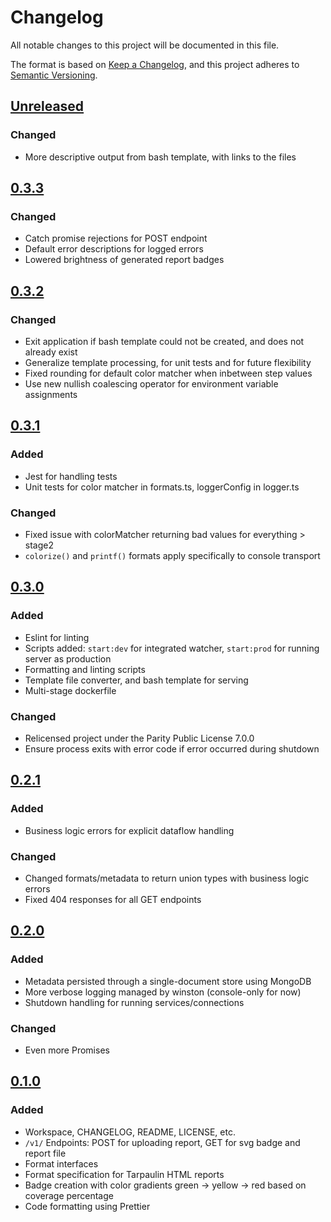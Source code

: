 # Changelog

All notable changes to this project will be documented in this file.

The format is based on [Keep a Changelog](https://keepachangelog.com/en/1.0.0/),
and this project adheres to [Semantic Versioning](https://semver.org/spec/v2.0.0.html).

## [Unreleased]

### Changed

- More descriptive output from bash template, with links to the files

## [0.3.3]

### Changed

- Catch promise rejections for POST endpoint
- Default error descriptions for logged errors
- Lowered brightness of generated report badges

## [0.3.2]

### Changed

- Exit application if bash template could not be created, and does not already exist
- Generalize template processing, for unit tests and for future flexibility
- Fixed rounding for default color matcher when inbetween step values
- Use new nullish coalescing operator for environment variable assignments

## [0.3.1]

### Added

- Jest for handling tests
- Unit tests for color matcher in formats.ts, loggerConfig in logger.ts

### Changed

- Fixed issue with colorMatcher returning bad values for everything > stage2
- `colorize()` and `printf()` formats apply specifically to console transport

## [0.3.0]

### Added

- Eslint for linting
- Scripts added: `start:dev` for integrated watcher, `start:prod` for running server as production
- Formatting and linting scripts
- Template file converter, and bash template for serving
- Multi-stage dockerfile

### Changed

- Relicensed project under the Parity Public License 7.0.0
- Ensure process exits with error code if error occurred during shutdown

## [0.2.1]

### Added

- Business logic errors for explicit dataflow handling

### Changed

- Changed formats/metadata to return union types with business logic errors
- Fixed 404 responses for all GET endpoints

## [0.2.0]

### Added

- Metadata persisted through a single-document store using MongoDB
- More verbose logging managed by winston (console-only for now)
- Shutdown handling for running services/connections

### Changed

- Even more Promises

## [0.1.0]

### Added

- Workspace, CHANGELOG, README, LICENSE, etc.
- `/v1/` Endpoints: POST for uploading report, GET for svg badge and report file
- Format interfaces
- Format specification for Tarpaulin HTML reports
- Badge creation with color gradients green -> yellow -> red based on coverage percentage
- Code formatting using Prettier

[unreleased]: https://git.submelon.dev/kjhoerr/ao-coverage/src/branch/trunk
[0.3.3]: https://git.submelon.dev/kjhoerr/ao-coverage/src/tag/v0.3.3
[0.3.2]: https://git.submelon.dev/kjhoerr/ao-coverage/src/tag/v0.3.2
[0.3.1]: https://git.submelon.dev/kjhoerr/ao-coverage/src/tag/v0.3.1
[0.3.0]: https://git.submelon.dev/kjhoerr/ao-coverage/src/tag/v0.3.0
[0.2.1]: https://git.submelon.dev/kjhoerr/ao-coverage/src/tag/v0.2.1
[0.2.0]: https://git.submelon.dev/kjhoerr/ao-coverage/src/tag/v0.2.0
[0.1.0]: https://git.submelon.dev/kjhoerr/ao-coverage/src/tag/v0.1.0
